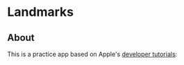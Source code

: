 # Landmarks

## About
This is a practice app based on Apple's [developer tutorials](https://developer.apple.com/learn/):

